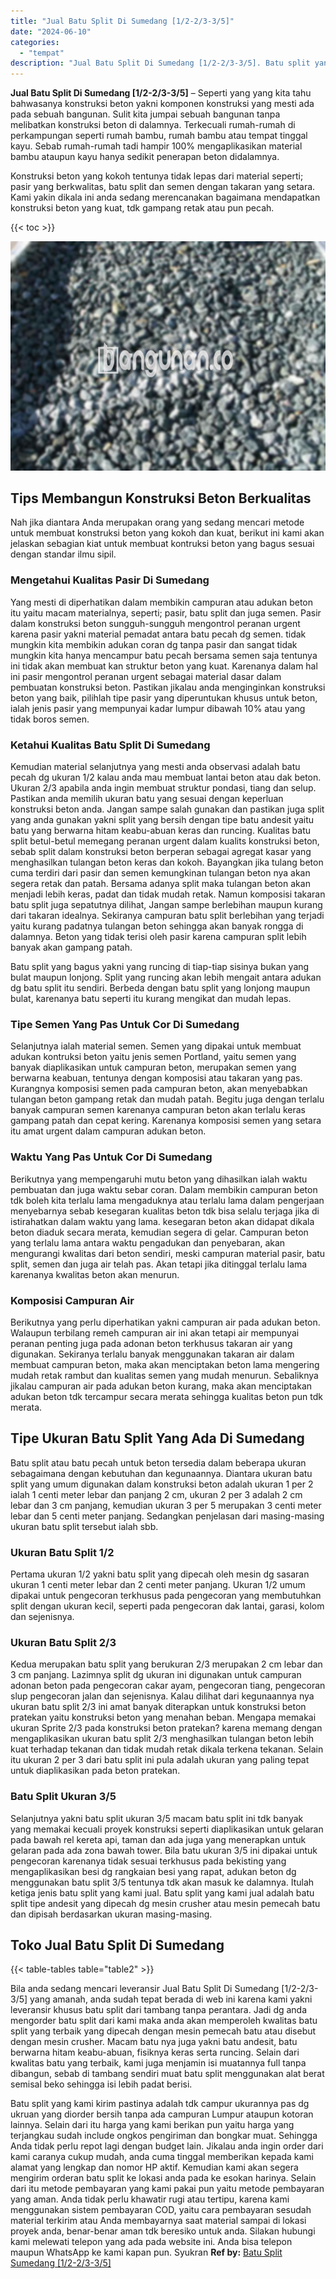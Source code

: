 ```yaml
---
title: "Jual Batu Split Di Sumedang [1/2-2/3-3/5]"
date: "2024-06-10"
categories: 
  - "tempat"
description: "Jual Batu Split Di Sumedang [1/2-2/3-3/5]. Batu split yang kami kirim pastinya adalah tdk campur ukurannya pas dg ukruan yang diorder bersih tanpa ada campur..."
---
```


**Jual Batu Split Di Sumedang \[1/2-2/3-3/5\]** – Seperti yang yang kita tahu bahwasanya konstruksi beton yakni komponen konstruksi yang mesti ada pada sebuah bangunan. Sulit kita jumpai sebuah bangunan tanpa melibatkan konstruksi beton di dalamnya. Terkecuali rumah-rumah di perkampungan seperti rumah bambu, rumah bambu atau tempat tinggal kayu. Sebab rumah-rumah tadi hampir 100% mengaplikasikan material bambu ataupun kayu hanya sedikit penerapan beton didalamnya.

Konstruksi beton yang kokoh tentunya tidak lepas dari material seperti; pasir yang berkwalitas, batu split dan semen dengan takaran yang setara. Kami yakin dikala ini anda sedang merencanakan bagaimana mendapatkan konstruksi beton yang kuat, tdk gampang retak atau pun pecah.

{{< toc >}}

![Jual Batu Split Di Sumedang [1/2-2/3-3/5]](/images/jual-batu-split-12.png)

## Tips Membangun Konstruksi Beton Berkualitas

Nah jika diantara Anda merupakan orang yang sedang mencari metode untuk membuat konstruksi beton yang kokoh dan kuat, berikut ini kami akan jelaskan sebagian kiat untuk membuat kontruksi beton yang bagus sesuai dengan standar ilmu sipil.

### Mengetahui Kualitas Pasir Di Sumedang

Yang mesti di diperhatikan dalam membikin campuran atau adukan beton itu yaitu macam materialnya, seperti; pasir, batu split dan juga semen. Pasir dalam konstruksi beton sungguh-sungguh mengontrol peranan urgent karena pasir yakni material pemadat antara batu pecah dg semen. tidak mungkin kita membikin adukan coran dg tanpa pasir dan sangat tidak mungkin kita hanya mencampur batu pecah bersama semen saja tentunya ini tidak akan membuat kan struktur beton yang kuat. Karenanya dalam hal ini pasir mengontrol peranan urgent sebagai material dasar dalam pembuatan konstruksi beton. Pastikan jikalau anda menginginkan konstruksi beton yang baik, pilihlah tipe pasir yang diperuntukan khusus untuk beton, ialah jenis pasir yang mempunyai kadar lumpur dibawah 10% atau yang tidak boros semen.

### Ketahui Kualitas Batu Split Di Sumedang

Kemudian material selanjutnya yang mesti anda observasi adalah batu pecah dg ukuran 1/2 kalau anda mau membuat lantai beton atau dak beton. Ukuran 2/3 apabila anda ingin membuat struktur pondasi, tiang dan selup. Pastikan anda memilih ukuran batu yang sesuai dengan keperluan konstruksi beton anda. Jangan sampe salah gunakan dan pastikan juga split yang anda gunakan yakni split yang bersih dengan tipe batu andesit yaitu batu yang berwarna hitam keabu-abuan keras dan runcing. Kualitas batu split betul-betul memegang peranan urgent dalam kualits konstruksi beton, sebab split dalam konstruksi beton berperan sebagai agregat kasar yang menghasilkan tulangan beton keras dan kokoh. Bayangkan jika tulang beton cuma terdiri dari pasir dan semen kemungkinan tulangan beton nya akan segera retak dan patah. Bersama adanya split maka tulangan beton akan menjadi lebih keras, padat dan tidak mudah retak. Namun komposisi takaran batu split juga sepatutnya dilihat, Jangan sampe berlebihan maupun kurang dari takaran idealnya. Sekiranya campuran batu split berlebihan yang terjadi yaitu kurang padatnya tulangan beton sehingga akan banyak rongga di dalamnya. Beton yang tidak terisi oleh pasir karena campuran split lebih banyak akan gampang patah.

Batu split yang bagus yakni yang runcing di tiap-tiap sisinya bukan yang bulat maupun lonjong. Split yang runcing akan lebih mengait antara adukan dg batu split itu sendiri. Berbeda dengan batu split yang lonjong maupun bulat, karenanya batu seperti itu kurang mengikat dan mudah lepas.

### Tipe Semen Yang Pas Untuk Cor Di Sumedang

Selanjutnya ialah material semen. Semen yang dipakai untuk membuat adukan kontruksi beton yaitu jenis semen Portland, yaitu semen yang banyak diaplikasikan untuk campuran beton, merupakan semen yang berwarna keabuan, tentunya dengan komposisi atau takaran yang pas. Kurangnya komposisi semen pada campuran beton, akan menyebabkan tulangan beton gampang retak dan mudah patah. Begitu juga dengan terlalu banyak campuran semen karenanya campuran beton akan terlalu keras gampang patah dan cepat kering. Karenanya komposisi semen yang setara itu amat urgent dalam campuran adukan beton.

### Waktu Yang Pas Untuk Cor Di Sumedang

Berikutnya yang mempengaruhi mutu beton yang dihasilkan ialah waktu pembuatan dan juga waktu sebar coran. Dalam membikin campuran beton tdk boleh kita terlalu lama mengaduknya atau terlalu lama dalam pengerjaan menyebarnya sebab kesegaran kualitas beton tdk bisa selalu terjaga jika di istirahatkan dalam waktu yang lama. kesegaran beton akan didapat dikala beton diaduk secara merata, kemudian segera di gelar. Campuran beton yang terlalu lama antara waktu pengadukan dan penyebaran, akan mengurangi kwalitas dari beton sendiri, meski campuran material pasir, batu split, semen dan juga air telah pas. Akan tetapi jika ditinggal terlalu lama karenanya kwalitas beton akan menurun.

### Komposisi Campuran Air

Berikutnya yang perlu diperhatikan yakni campuran air pada adukan beton. Walaupun terbilang remeh campuran air ini akan tetapi air mempunyai peranan penting juga pada adonan beton terkhusus takaran air yang digunakan. Sekiranya terlalu banyak menggunakan takaran air dalam membuat campuran beton, maka akan menciptakan beton lama mengering mudah retak rambut dan kualitas semen yang mudah menurun. Sebaliknya jikalau campuran air pada adukan beton kurang, maka akan menciptakan adukan beton tdk tercampur secara merata sehingga kualitas beton pun tdk merata.

## Tipe Ukuran Batu Split Yang Ada Di Sumedang

Batu split atau batu pecah untuk beton tersedia dalam beberapa ukuran sebagaimana dengan kebutuhan dan kegunaannya. Diantara ukuran batu split yang umum digunakan dalam konstruksi beton adalah ukuran 1 per 2 ialah 1 centi meter lebar dan panjang 2 cm, ukuran 2 per 3 adalah 2 cm lebar dan 3 cm panjang, kemudian ukuran 3 per 5 merupakan 3 centi meter lebar dan 5 centi meter panjang. Sedangkan penjelasan dari masing-masing ukuran batu split tersebut ialah sbb.

### Ukuran Batu Split 1/2

Pertama ukuran 1/2 yakni batu split yang dipecah oleh mesin dg sasaran ukuran 1 centi meter lebar dan 2 centi meter panjang. Ukuran 1/2 umum dipakai untuk pengecoran terkhusus pada pengecoran yang membutuhkan split dengan ukuran kecil, seperti pada pengecoran dak lantai, garasi, kolom dan sejenisnya.

### Ukuran Batu Split 2/3

Kedua merupakan batu split yang berukuran 2/3 merupakan 2 cm lebar dan 3 cm panjang. Lazimnya split dg ukuran ini digunakan untuk campuran adonan beton pada pengecoran cakar ayam, pengecoran tiang, pengecoran slup pengecoran jalan dan sejenisnya. Kalau dilihat dari kegunaannya nya ukuran batu split 2/3 ini amat banyak diterapkan untuk konstruksi beton pratekan yaitu konstruksi beton yang menahan beban. Mengapa memakai ukuran Sprite 2/3 pada konstruksi beton pratekan? karena memang dengan mengaplikasikan ukuran batu split 2/3 menghasilkan tulangan beton lebih kuat terhadap tekanan dan tidak mudah retak dikala terkena tekanan. Selain itu ukuran 2 per 3 dari batu split ini pula adalah ukuran yang paling tepat untuk diaplikasikan pada beton pratekan.

### Batu Split Ukuran 3/5

Selanjutnya yakni batu split ukuran 3/5 macam batu split ini tdk banyak yang memakai kecuali proyek konstruksi seperti diaplikasikan untuk gelaran pada bawah rel kereta api, taman dan ada juga yang menerapkan untuk gelaran pada ada zona bawah tower. Bila batu ukuran 3/5 ini dipakai untuk pengecoran karenanya tidak sesuai terkhusus pada bekisting yang mengaplikasikan besi dg rangkaian besi yang rapat, adukan beton dg menggunakan batu split 3/5 tentunya tdk akan masuk ke dalamnya. Itulah ketiga jenis batu split yang kami jual. Batu split yang kami jual adalah batu split tipe andesit yang dipecah dg mesin crusher atau mesin pemecah batu dan dipisah berdasarkan ukuran masing-masing.

## Toko Jual Batu Split Di Sumedang

{{< table-tables table="table2" >}}

Bila anda sedang mencari leveransir Jual Batu Split Di Sumedang \[1/2-2/3-3/5\] yang amanah, anda sudah tepat berada di web ini karena kami yakni leveransir khusus batu split dari tambang tanpa perantara. Jadi dg anda mengorder batu split dari kami maka anda akan memperoleh kwalitas batu split yang terbaik yang dipecah dengan mesin pemecah batu atau disebut dengan mesin crusher. Macam batu nya juga yakni batu andesit, batu berwarna hitam keabu-abuan, fisiknya keras serta runcing. Selain dari kwalitas batu yang terbaik, kami juga menjamin isi muatannya full tanpa dibangun, sebab di tambang sendiri muat batu split menggunakan alat berat semisal beko sehingga isi lebih padat berisi.

Batu split yang kami kirim pastinya adalah tdk campur ukurannya pas dg ukruan yang diorder bersih tanpa ada campuran Lumpur ataupun kotoran lainnya. Selain dari itu harga yang kami berikan pun yaitu harga yang terjangkau sudah include ongkos pengiriman dan bongkar muat. Sehingga Anda tidak perlu repot lagi dengan budget lain. Jikalau anda ingin order dari kami caranya cukup mudah, anda cuma tinggal memberikan kepada kami alamat yang lengkap dan nomor HP aktif. Kemudian kami akan segera mengirim orderan batu split ke lokasi anda pada ke esokan harinya. Selain dari itu metode pembayaran yang kami pakai pun yaitu metode pembayaran yang aman. Anda tidak perlu khawatir rugi atau tertipu, karena kami menggunakan sistem pembayaran COD, yaitu cara pembayaran sesudah material terkirim atau Anda membayarnya saat material sampai di lokasi proyek anda, benar-benar aman tdk beresiko untuk anda. Silakan hubungi kami melewati telepon yang ada pada website ini. Anda bisa telepon maupun WhatsApp ke kami kapan pun. Syukran
**Ref by:** [Batu Split Sumedang [1/2-2/3-3/5]](https://id.wikipedia.org/wiki/Batu)
